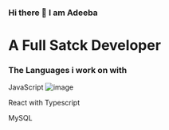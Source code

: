 ### Hi there 👋 I am Adeeba
# A Full Satck Developer 

### The Languages i work on with 
JavaScript ![image](https://github.com/AdeebaSaeed/AdeebaSaeed/assets/124208667/c32bcd95-8328-43a2-84dc-9146a74b77bd)

React with Typescript

MySQL







